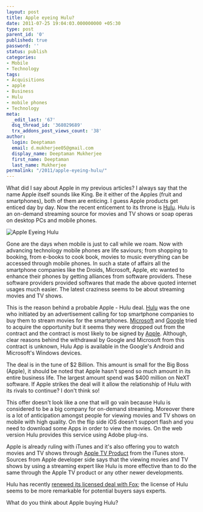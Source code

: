 ```yaml
---
layout: post
title: Apple eyeing Hulu?
date: 2011-07-25 19:04:03.000000000 +05:30
type: post
parent_id: '0'
published: true
password: ''
status: publish
categories:
- Mobile
- Technology
tags:
- Acquisitions
- apple
- Business
- Hulu
- mobile phones
- Technology
meta:
  _edit_last: '67'
  dsq_thread_id: '368029689'
  trx_addons_post_views_count: '38'
author:
  login: Deeptaman
  email: d.mukherjee05@gmail.com
  display_name: Deeptaman Mukherjee
  first_name: Deeptaman
  last_name: Mukherjee
permalink: "/2011/apple-eyeing-hulu/"
---
```

<p>What did I say about Apple in my previous articles? I always say that the name Apple itself sounds like King. Be it either of the Apples (fruit and smartphones), both of them are enticing. I guess Apple products get enticed day by day. Now the recent enticement to its throne is <a href="http://www.hulu.com/">Hulu</a>. Hulu is an on-demand streaming source for movies and TV shows or soap operas on desktop PCs and mobile phones.</p>

<p><img src="/static/2011/07/apple-hulu.png" alt="Apple Eyeing Hulu" class="alignright" /></p>
<p>Gone are the days when mobile is just to call while we roam. Now with advancing technology mobile phones are life saviours; from shopping to booking, from e-books to cook book, movies to music everything can be accessed through mobile phones. In such a state of affairs all the smartphone companies like the Droids, Microsoft, Apple, etc wanted to enhance their phones by getting alliances from software providers. These software providers provided softwares that made the above quoted internet usages much easier. The latest craziness seems to be about streaming movies and TV shows.</p>
<p>This is the reason behind a probable Apple - Hulu deal. <a href="http://www.hulu.com/">Hulu</a> was the one who initiated by an advertisement calling for top smartphone companies to buy them to stream movies for the smartphones. <a href="http://www.microsoft.com/">Microsoft</a> and <a href="http://www.google.com/">Google</a> tried to acquire the opportunity but it seems they were dropped out from the contract and the contract is most likely to be signed by <a href="http://www.apple.com/">Apple</a>. Although, clear reasons behind the withdrawal by Google and Microsoft from this contract is unknown, Hulu App is available in the Google's Android and Microsoft's Windows devices. </p>
<p>The deal is in the tune of $2 Billion. This amount is small for the Big Boss (Apple), it should be noted that Apple hasn't spend so much amount in its entire business life. The largest amount spend was $400 million on NeXT software. If Apple strikes the deal will it allow the relationship of Hulu with its rivals to continue? I don't think so!</p>
<p>This offer doesn't look like a one that will go vain because Hulu is considered to be a big company for on-demand streaming. Moreover there is a lot of anticipation amongst people for viewing movies and TV shows on mobile with high quality. On the flip side iOS doesn't support flash and you need to download some Apps in order to view the movies. On the web version Hulu provides this service using Adobe plug-ins.</p>
<p>Apple is already ruling with iTunes and it's also offering you to watch movies and TV shows through <a href="http://www.apple.com/appletv/">Apple TV Product</a> from the iTunes store. Sources from Apple developer side says that the viewing movies and TV shows by using a streaming expert like Hulu is more effective than to do the same through the Apple TV product or any other newer developments.</p>
<p>Hulu has recently <a href="http://www.variety.com/article/VR1118038960">renewed its licensed deal with Fox</a>; the license of Hulu seems to be more remarkable for potential buyers says experts.</p>
<p>What do you think about Apple buying Hulu?</p>
